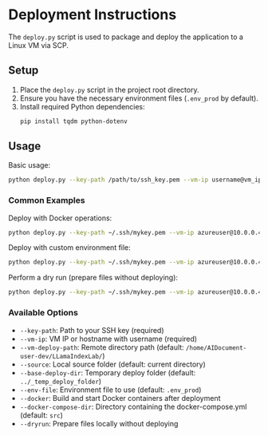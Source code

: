 # Deployment Instructions

The `deploy.py` script is used to package and deploy the application to a Linux VM via SCP.

## Setup

1. Place the `deploy.py` script in the project root directory.
2. Ensure you have the necessary environment files (`.env_prod` by default).
3. Install required Python dependencies:
   ```bash
   pip install tqdm python-dotenv
   ```

## Usage

Basic usage:
```bash
python deploy.py --key-path /path/to/ssh_key.pem --vm-ip username@vm_ip_address
```

### Common Examples

Deploy with Docker operations:
```bash
python deploy.py --key-path ~/.ssh/mykey.pem --vm-ip azureuser@10.0.0.4 --docker
```

Deploy with custom environment file:
```bash
python deploy.py --key-path ~/.ssh/mykey.pem --vm-ip azureuser@10.0.0.4 --env-file .env_staging
```

Perform a dry run (prepare files without deploying):
```bash
python deploy.py --key-path ~/.ssh/mykey.pem --vm-ip azureuser@10.0.0.4 --dryrun
```

### Available Options

- `--key-path`: Path to your SSH key (required)
- `--vm-ip`: VM IP or hostname with username (required)
- `--vm-deploy-path`: Remote directory path (default: `/home/AIDocument-user-dev/LLamaIndexLab/`)
- `--source`: Local source folder (default: current directory)
- `--base-deploy-dir`: Temporary deploy folder (default: `../_temp_deploy_folder`)
- `--env-file`: Environment file to use (default: `.env_prod`)
- `--docker`: Build and start Docker containers after deployment
- `--docker-compose-dir`: Directory containing the docker-compose.yml (default: `src`)
- `--dryrun`: Prepare files locally without deploying
